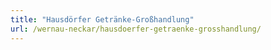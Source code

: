 ```yaml
---
title: "Hausdörfer Getränke-Großhandlung"
url: /wernau-neckar/hausdoerfer-getraenke-grosshandlung/
---
```

